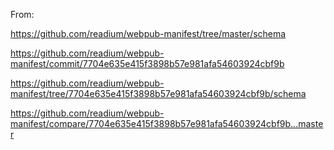 From:

https://github.com/readium/webpub-manifest/tree/master/schema

https://github.com/readium/webpub-manifest/commit/7704e635e415f3898b57e981afa54603924cbf9b

https://github.com/readium/webpub-manifest/tree/7704e635e415f3898b57e981afa54603924cbf9b/schema

https://github.com/readium/webpub-manifest/compare/7704e635e415f3898b57e981afa54603924cbf9b...master
